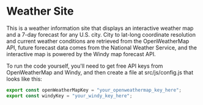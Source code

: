 # Weather Site
This is a weather information site that displays an interactive weather map and a 7-day forecast for any U.S. city. City to lat-long coordinate resolution and current weather conditions are retrieved from the OpenWeatherMap API, future forecast data comes from the National Weather Service, and the interactive map is powered by the Windy map forecast API.

To run the code yourself, you'll need to get free API keys from OpenWeatherMap and Windy, and then create a file at src/js/config.js that looks like this:

```js
export const openWeatherMapKey = "your_openweathermap_key_here";
export const windyKey = "your_windy_key_here";
```
